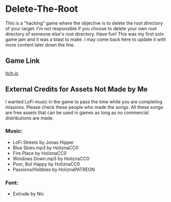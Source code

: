 # Delete-The-Root
This is a "hacking" game where the objective is to delete the root directory of your target. 
I'm not responsible if you choose to delete your own root directory of someone else's root directory. Have fun! This was my first solo game jam and it was a blast to make. I may come back here to update it with more content later down the line. 

## Game Link
[Itch.io](https://jeraquel.itch.io/delete-the-root)

## External Credits for Assets Not Made by Me
I wanted LoFi music in the game to pass the time while you are completing missions. Please check these people who made the songs. All these songs are free assets that can be used in games as long as no commercial distributions are made.

### Music:
- LoFi Streets by Jonas Hipper
- Blue Skies.mp3 by HoliznaCC0 
- Fire Place by HoliznaCC0 
- Windows Down.mp3 by HoliznaCC0 
- Poor, But Happy by HoliznaCC0 
- Passions/Hobbies by HoliznaPATREON
### Font:
- Extrude by Nic
